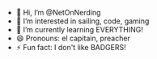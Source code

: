 - 👋 Hi, I’m @NetOnNerding
- 👀 I’m interested in sailing, code, gaming
- 🌱 I’m currently learning EVERYTHING!
- 😄 Pronouns: el capitain, preacher
- ⚡ Fun fact: I don't like BADGERS!

<!---
NetOnNerding/NetOnNerding is a ✨ special ✨ repository because its `README.md` (this file) appears on your GitHub profile.
You can click the Preview link to take a look at your changes.
--->
